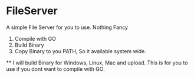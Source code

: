 # FileServer

A simple File Server for you to use. Nothing Fancy


1. Compile with GO 
2. Build Binary 
3. Copy Binary to you PATH, So it available system wide. 

** I will build Binary for Windows, Linux, Mac and upload. This is for you to use if you dont want to compile with GO. 

